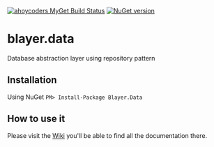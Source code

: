 [![ahoycoders MyGet Build Status](https://www.myget.org/BuildSource/Badge/ahoycoders?identifier=d9e9494f-d9a8-4195-9904-81ce8e3d8a60)](https://www.myget.org/)
[![NuGet version](https://badge.fury.io/nu/blayer.data.png)](https://badge.fury.io/nu/blayer.data)
# blayer.data
Database abstraction layer using repository pattern

## Installation
Using NuGet `PM> Install-Package Blayer.Data`

## How to use it
Please visit the [Wiki](https://github.com/eestein/blayer/wiki) you'll be able to find all the documentation there.
